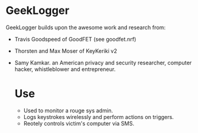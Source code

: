 # GeekLogger
 GeekLogger builds upon the awesome work and research from:
 - Travis Goodspeed of GoodFET (see goodfet.nrf)
 - Thorsten and Max Moser of KeyKeriki v2
 - Samy Kamkar. an American privacy and security researcher, computer hacker, 
   whistleblower and entrepreneur.
   
   # Use
   - Used to monitor a rouge sys admin.
   - Logs keystrokes wirelessly and perform actions on triggers.
   - Reotely controls victim's computer via SMS.
